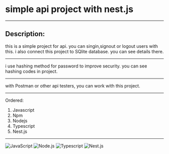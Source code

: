 # simple api project with nest.js
---

## Description:
<p>this is a simple project for api. you can singin,signout or logout users with this. i also connect this project to SQlite database. you can see details there.</p>

----------


<p>i use hashing method for password to improve security. you can see hashing codes in project.</p>

-----

<p>with Postman or other api testers, you can work with this project.</p>

----


Ordered:

1. Javascript 
2. Npm
3. Nodejs
4. Typescript
4. Nest.js


---
 
  ![JavaScript](https://img.shields.io/badge/-JavaScript-333333?style=flat&logo=javascript)
  ![Node.js](https://img.shields.io/badge/-Node.js-333333?style=flat&logo=node.js)
  ![Typescript](https://shields.io/badge/TypeScript-3178C6?logo=TypeScript&logoColor=FFF&style=flat-square)
  ![Nest.js](https://img.shields.io/badge/-NestJs-ea2845?style=flat-square&logo=nestjs&logoColor=white)
